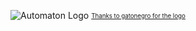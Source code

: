 ![Automaton Logo](content/automaton_logo.png)
<sub><sup>[Thanks to gatonegro for the logo](http://gatonegro.co/)</sup></sub>